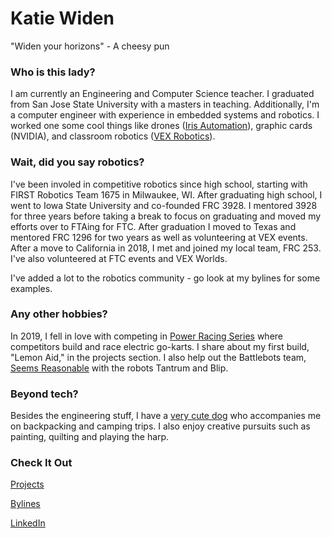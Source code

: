 # Katie Widen
"Widen your horizons" - A cheesy pun

### Who is this lady?
I am currently an Engineering and Computer Science teacher. I graduated from San Jose State University with a masters in teaching. Additionally, I'm a computer engineer with experience in embedded systems and robotics. I worked one some cool things like drones ([Iris Automation](https://www.irisonboard.com/)), graphic cards (NVIDIA), and classroom robotics ([VEX Robotics](https://www.vexrobotics.com/)).


### Wait, did you say robotics?
I've been involed in competitive robotics since high school, starting with FIRST Robotics Team 1675 in Milwaukee, WI. After graduating high school, I went to Iowa State University and co-founded FRC 3928. I mentored 3928 for three years before taking a break to focus on graduating and moved my efforts over to FTAing for FTC. After graduation I moved to Texas and mentored FRC 1296 for two years as well as volunteering at VEX events. After a move to California in 2018, I met and joined my local team, FRC 253. I've also volunteered at FTC events and VEX Worlds. 

I've added a lot to the robotics community - go look at my bylines for some examples.

### Any other hobbies?
In 2019, I fell in love with competing in [Power Racing Series](http://www.powerracingseries.org/) where competitors build and race electric go-karts. I share about my first build, "Lemon Aid," in the projects section. I also help out the Battlebots team, [Seems Reasonable](https://seemsreasonable.shop/) with the robots Tantrum and Blip.

### Beyond tech?
Besides the engineering stuff, I have a [very cute dog](https://www.instagram.com/gatsbypaws/) who accompanies me on backpacking and camping trips. I also enjoy creative pursuits such as painting, quilting and playing the harp.


### Check It Out
<!-- [Resume](Resume_.pdf) -->

[Projects](projects.md)

[Bylines](bylines.md)

[LinkedIn](https://www.linkedin.com/in/kwiden)
